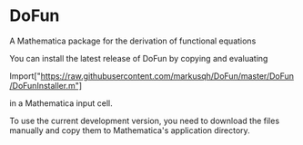 # DoFun
A Mathematica package for the derivation of functional equations

You can install the latest release of DoFun by copying and evaluating

Import["https://raw.githubusercontent.com/markusqh/DoFun/master/DoFun/DoFunInstaller.m"]

in a Mathematica input cell.

To use the current development version, you need to download the files manually and copy them to Mathematica's application directory.
